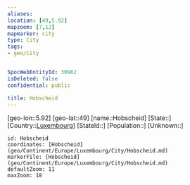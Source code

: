 ```yaml
---
aliases: 
location: [49,5.92]
mapzoom: [7,12] 
mapmarker: city 
type: City
tags:
- geo/City


SpocWebEntityId: 30962
isDeleted: false
confidential: public

title: Hobscheid
---
```

[geo-lon::5.92]
[geo-lat::49]
[name::Hobscheid]
[State::]
[Country::[Luxembourg](geo/Continent/Europe/Luxembourg.md)]
[StateId::]
[Population::]
[Unknown::]


```leaflet
id: Hobscheid
coordinates: [Hobscheid](geo/Continent/Europe/Luxembourg/City/Hobscheid.md)
markerFile: [Hobscheid](geo/Continent/Europe/Luxembourg/City/Hobscheid.md)
defaultZoom: 11 
maxZoom: 18
```


